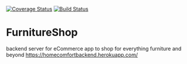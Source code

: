 [![Coverage Status](https://coveralls.io/repos/github/qiuyunchen/FurnitureShop/badge.svg?branch=testConfig)](https://coveralls.io/github/qiuyunchen/FurnitureShop?branch=testConfig)
[![Build Status](https://travis-ci.com/qiuyunchen/FurnitureShop.svg?branch=master)](https://travis-ci.com/qiuyunchen/FurnitureShop)

# FurnitureShop
backend server for eCommerce app to shop for everything furniture and beyond
https://homecomfortbackend.herokuapp.com/
